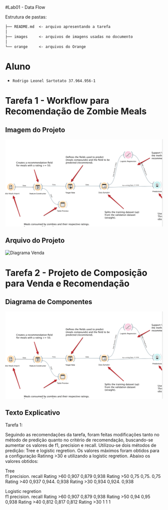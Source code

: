 #Lab01 - Data Flow

Estrutura de pastas:

~~~
├── README.md  <- arquivo apresentando a tarefa
│
├── images     <- arquivos de imagens usadas no documento
│
└── orange     <- arquivos do Orange
~~~

# Aluno
* `Rodrigo Leonel Sartotato 37.964.956-1`

# Tarefa 1 - Workflow para Recomendação de Zombie Meals

## Imagem do Projeto
![Workflow Orange](images/Workflow.png)

## Arquivo do Projeto
![Diagrama Venda](orange/zombie-meals_rodrigo_sartorato.ows)

# Tarefa 2 - Projeto de Composição para Venda e Recomendação

## Diagrama de Componentes

![Componente](images/Workflow.png)

## Texto Explicativo

Tarefa 1:

Seguindo as recomendações da tarefa, foram feitas modificações tanto no método de predição quanto no critério de recomendação, buscando-se aumentar os valores de f1, precision e recall. Utilizou-se dois métodos de predição: Tree e logistic regretion. Os valores máximos foram obtidos para a configuração Ratinng >30 e utilizando a logistic regretion. Abaixo os valores obtidos:

Tree			
	         f1	     precision.   recall
Rating >60	0,907	     0,879        0,938
Rating >50	0,75	     0,75.        0,75
Rating >40	0,937	     0,944.       0,938
Rating >30	0,934	     0,924.       0,938
			
Logistic regretion			
	         f1	precision.       recall
Rating >60	0,907	0,879	        0,938
Rating >50	0,94	0,95	        0,938
Rating >40	0,812	0,817	        0,812
Rating >30	1	1	        1




